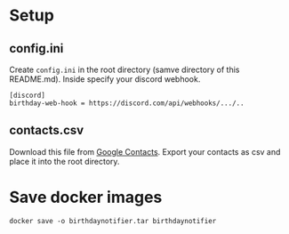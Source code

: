 # Setup

## config.ini
Create `config.ini` in the root directory (samve directory of this README.md).
Inside specify your discord webhook.
```
[discord]
birthday-web-hook = https://discord.com/api/webhooks/.../..
```

## contacts.csv
Download this file from [Google Contacts](https://contacts.google.com/). 
Export your contacts as csv and place it into the root directory.

# Save docker images

```commandline
docker save -o birthdaynotifier.tar birthdaynotifier
```